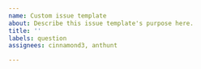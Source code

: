 ```yaml
---
name: Custom issue template
about: Describe this issue template's purpose here.
title: ''
labels: question
assignees: cinnamond3, anthunt

---
```



